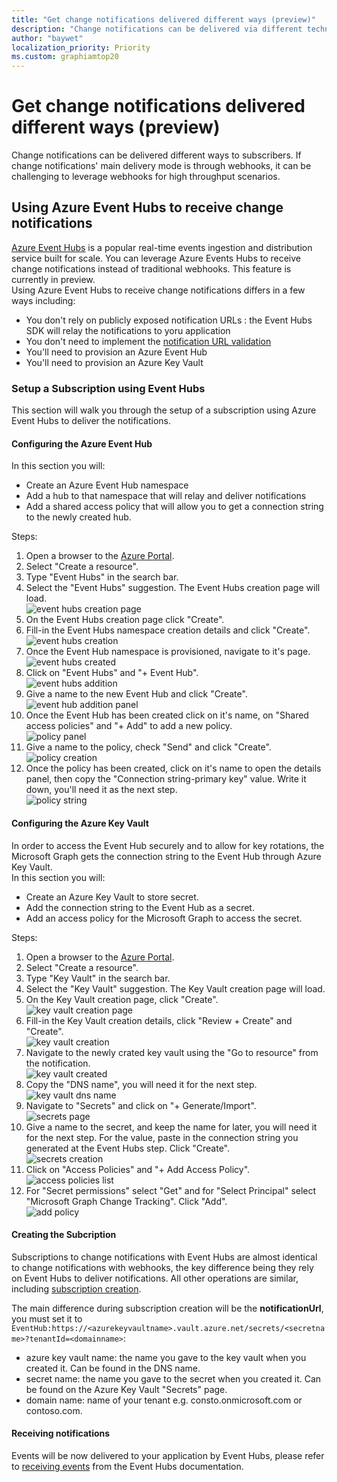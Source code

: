 ```yaml
---
title: "Get change notifications delivered different ways (preview)"
description: "Change notifications can be delivered via different technologies including webhooks and Azure Event Hubs."
author: "baywet"
localization_priority: Priority
ms.custom: graphiamtop20
---
```


# Get change notifications delivered different ways (preview)

Change notifications can be delivered different ways to subscribers. If change notifications' main delivery mode is through webhooks, it can be challenging to leverage webhooks for high throughput scenarios.

## Using Azure Event Hubs to receive change notifications

[Azure Event Hubs](https://azure.microsoft.com/services/event-hubs) is a popular real-time events ingestion and distribution service built for scale. You can leverage Azure Events Hubs to receive change notifications instead of traditional webhooks. This feature is currently in preview.  
Using Azure Event Hubs to receive change notifications differs in a few ways including:

- You don't rely on publicly exposed notification URLs : the Event Hubs SDK will relay the notifications to yoru application
- You don't need to implement the [notification URL validation](webhooks.md#notification-endpoint-validation)
- You'll need to provision an Azure Event Hub
- You'll need to provision an Azure Key Vault

### Setup a Subscription using Event Hubs

This section will walk you through the setup of a subscription using Azure Event Hubs to deliver the notifications.

#### Configuring the Azure Event Hub

In this section you will:

- Create an Azure Event Hub namespace
- Add a hub to that namespace that will relay and deliver notifications
- Add a shared access policy that will allow you to get a connection string to the newly created hub.

Steps:

1. Open a browser to the [Azure Portal](https://portal.azure.com).
1. Select "Create a resource".
1. Type "Event Hubs" in the search bar.
1. Select the "Event Hubs" suggestion. The Event Hubs creation page will load.  
    ![event hubs creation page](images/change-notifications/eventhubs.png)
1. On the Event Hubs creation page click "Create".
1. Fill-in the Event Hubs namespace creation details and click "Create".  
    ![event hubs creation](images/change-notifications/eventhubscreation.png)
1. Once the Event Hub namespace is provisioned, navigate to it's page.  
    ![event hubs created](images/change-notifications/eventhubscreated.png)
1. Click on "Event Hubs" and "+ Event Hub".  
    ![event hubs addition](images/change-notifications/eventhubsaddition.png)
1. Give a name to the new Event Hub and click "Create".  
    ![event hub addition panel](images/change-notifications/eventhubadditionpanel.png)
1. Once the Event Hub has been created click on it's name, on "Shared access policies" and "+ Add" to add a new policy.  
    ![policy panel](images/change-notifications/policypanel.png)
1. Give a name to the policy, check "Send" and click "Create".  
    ![policy creation](images/change-notifications/policyaddition.png)
1. Once the policy has been created, click on it's name to open the details panel, then copy the "Connection string-primary key" value. Write it down, you'll need it as the next step.  
    ![policy string](images/change-notifications/policycs.png)

#### Configuring the Azure Key Vault

In order to access the Event Hub securely and to allow for key rotations, the Microsoft Graph gets the connection string to the Event Hub through Azure Key Vault.  
In this section you will:

- Create an Azure Key Vault to store secret.
- Add the connection string to the Event Hub as a secret.
- Add an access policy for the Microsoft Graph to access the secret.

Steps:

1. Open a browser to the [Azure Portal](https://portal.azure.com).
1. Select "Create a resource".
1. Type "Key Vault" in the search bar.
1. Select the "Key Vault" suggestion. The Key Vault creation page will load.
1. On the Key Vault creation page, click "Create".  
    ![key vault creation page](images/change-notifications/keyvault.png)
1. Fill-in the Key Vault creation details, click "Review + Create" and "Create".  
    ![key vault creation](images/change-notifications/keyvaultcreation.png)
1. Navigate to the newly crated key vault using the "Go to resource" from the notification.  
    ![key vault created](images/change-notifications/keyvaultcreated.png)
1. Copy the "DNS name", you will need it for the next step.  
    ![key vault dns name](images/change-notifications/dnsname.png)
1. Navigate to "Secrets" and click on "+ Generate/Import".  
    ![secrets page](images/change-notifications/secretslistpage.png)
1. Give a name to the secret, and keep the name for later, you will need it for the next step. For the value, paste in the connection string you generated at the Event Hubs step. Click "Create".  
    ![secrets creation](images/change-notifications/secretscreation.png)
1. Click on "Access Policies" and "+ Add Access Policy".  
    ![access policies list](images/change-notifications/accesspolicieslist.png)
1. For "Secret permissions" select "Get" and for "Select Principal" select "Microsoft Graph Change Tracking". Click "Add".  
    ![add policy](images/change-notifications/accesspolicyadd.png)

#### Creating the Subcription

Subscriptions to change notifications with Event Hubs are almost identical to change notifications with webhooks, the key difference being they rely on Event Hubs to deliver notifications. All other operations are similar, including [subscription creation](/graph/api/subscription-post-subscriptions?view=graph-rest-beta).  

The main difference during subscription creation will be the **notificationUrl**, you must set it to `EventHub:https://<azurekeyvaultname>.vault.azure.net/secrets/<secretname>?tenantId=<domainname>`:

- azure key vault name: the name you gave to the key vault when you created it. Can be found in the DNS name.
- secret name: the name you gave to the secret when you created it. Can be found on the Azure Key Vault "Secrets" page.
- domain name: name of your tenant e.g. consto.onmicrosoft.com or contoso.com.

#### Receiving notifications

Events will be now delivered to your application by Event Hubs, please refer to [receiving events](https://docs.microsoft.com/azure/event-hubs/get-started-dotnet-standard-send-v2#receive-events) from the Event Hubs documentation.
